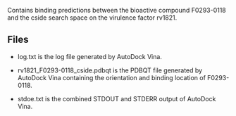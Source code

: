 Contains binding predictions between the bioactive compound F0293-0118 and the cside search space on the virulence factor rv1821.

## Files

- log.txt is the log file generated by AutoDock Vina.

- rv1821_F0293-0118_cside.pdbqt is the PDBQT file generated by AutoDock Vina containing the orientation and binding location of F0293-0118.

- stdoe.txt is the combined STDOUT and STDERR output of AutoDock Vina.

